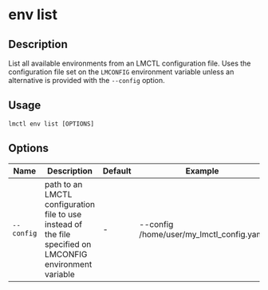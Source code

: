 # env list

## Description

List all available environments from an LMCTL configuration file. Uses the configuration file set on the `LMCONFIG` environment variable unless an alternative is provided with the `--config` option.

## Usage

```
lmctl env list [OPTIONS]
```

## Options

| Name       | Description                                                                                               | Default | Example                                  |
| ---------- | --------------------------------------------------------------------------------------------------------- | ------- | ---------------------------------------- |
| `--config` | path to an LMCTL configuration file to use instead of the file specified on LMCONFIG environment variable | -       | --config /home/user/my_lmctl_config.yaml |
